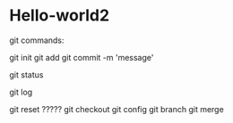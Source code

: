 # Hello-world2

git commands:

git init
git add
git commit -m 'message'

git status

git log

git reset ?????
git checkout
git config
git branch
git merge

